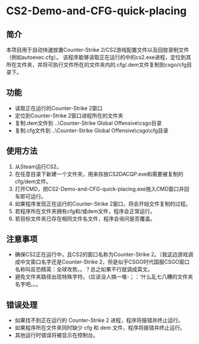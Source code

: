 # CS2-Demo-and-CFG-quick-placing

## 简介

本项目用于自动快速放置Counter-Strike 2/CS2游戏配置文件以及回放录制文件（例如autoexec.cfg）。
该程序能够读取正在运行的中的cs2.exe进程，定位到其所在文件夹，并将可执行文件所在的文件夹内的.cfg/.dem文件复制到csgo/cfg目录下。

## 功能

- 读取正在运行的Counter-Strike 2窗口
- 定位到Counter-Strike 2窗口进程所在的文件夹
- 复制.dem文件到 ..\Counter-Strike Global Offensive\csgo目录
- 复制.cfg文件到 ..\Counter-Strike Global Offensive\csgo\cfg目录

## 使用方法

1. 从Steam运行CS2。
2. 在任意目录下新建一个文件夹，用来存放CS2DACQP.exe和需要被复制的cfg/dem文件。
3. 打开CMD，把CS2-Demo-and-CFG-quick-placing.exe拖入CMD窗口并回车即可运行。
4. 如果程序发现正在运行的Counter-Strike 2窗口，将会开始文件复制的过程。
5. 若程序所在文件夹拥有cfg和/或dem文件，程序会正常运行。
6. 若目标文件夹已存在相同文件名文件，程序会询问是否覆盖。

## 注意事项

- 确保CS2正在运行中，且CS2的窗口名称为Counter-Strike 2。（我这边游戏调成中文窗口名字还是Counter-Strike 2，但是似乎CSGO时代国服CSGO窗口名称叫反恐精英：全球攻势。。？总之如果不行就调成英文。
- 避免文件夹路径出现特殊字符。（应该没人搞一堆-；：‘什么乱七八糟的文件夹名字吧。。。

## 错误处理

- 如果找不到正在运行的 Counter-Strike 2 进程，程序将报错并终止运行。
- 如果程序所在文件夹同时缺少 cfg 和 dem 文件，程序将报错并终止运行。
- 其他运行时错误将被显示在控制台。

